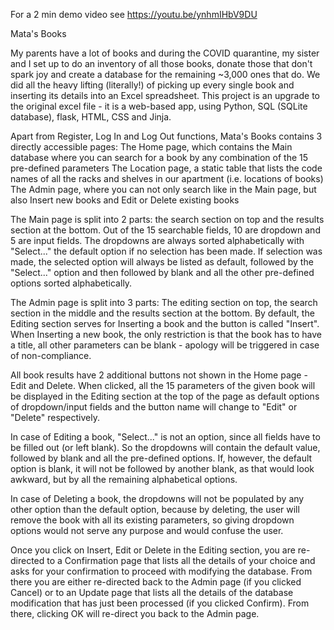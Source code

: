 For a 2 min demo video see https://youtu.be/ynhmIHbV9DU

Mata's Books

My parents have a lot of books and during the COVID quarantine, my sister and I set up to do an inventory of all those books,
donate those that don't spark joy and create a database for the remaining ~3,000 ones that do.
We did all the heavy lifting (literally!) of picking up every single book and inserting its details into an Excel spreadsheet.
This project is an upgrade to the original excel file - it is a web-based app, using Python, SQL (SQLite database), flask, HTML, CSS and Jinja.

Apart from Register, Log In and Log Out functions, Mata's Books contains 3 directly accessible pages:
The Home page, which contains the Main database where you can search for a book by any combination of the 15 pre-defined parameters
The Location page, a static table that lists the code names of all the racks and shelves in our apartment (i.e. locations of books)
The Admin page, where you can not only search like in the Main page, but also Insert new books and Edit or Delete existing books

The Main page is split into 2 parts: the search section on top and the results section at the bottom.
Out of the 15 searchable fields, 10 are dropdown and 5 are input fields.
The dropdowns are always sorted alphabetically with "Select..." the default option if no selection has been made.
If selection was made, the selected option will always be listed as default, followed by the "Select..." option and then followed by blank and
all the other pre-defined options sorted alphabetically.

The Admin page is split into 3 parts: The editing section on top, the search section in the middle and the results section at the bottom.
By default, the Editing section serves for Inserting a book and the button is called "Insert". When Inserting a new book, the only restriction
is that the book has to have a title, all other parameters can be blank - apology will be triggered in case of non-compliance.

All book results have 2 additional buttons not shown in the Home page - Edit and Delete. When clicked, all the 15
parameters of the given book will be displayed in the Editing section at the top of the page as default options of dropdown/input fields
and the button name will change to "Edit" or "Delete" respectively.

In case of Editing a book, "Select..." is not an option, since all fields have to be filled out (or left blank). So the dropdowns will contain
the default value, followed by blank and all the pre-defined options. If, however, the default option is blank, it will
not be followed by another blank, as that would look awkward, but by all the remaining alphabetical options.

In case of Deleting a book, the dropdowns will not be populated by any other option than the default option, because by deleting,
the user will remove the book with all its existing parameters, so giving dropdown options would not serve any purpose and would confuse the user.

Once you click on Insert, Edit or Delete in the Editing section, you are re-directed to a Confirmation page that lists all the details of your choice
and asks for your confirmation to proceed with modifying the database. From there you are either re-directed back to the Admin page
(if you clicked Cancel) or to an Update page that lists all the details of the database modification that has just been processed
(if you clicked Confirm). From there, clicking OK will re-direct you back to the Admin page.
